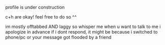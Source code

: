 profile is under construction

c+h are okay! feel free to do so ^^

im mostly offtabbed AND laggy so whisper me when u want to talk to me 
i apologize in advance if i dont respond, it might be because i switched to phone/pc or your message got flooded by a friend

<!--
**jngyuan/jngyuan** is a ✨ _special_ ✨ repository because its `README.md` (this file) appears on your GitHub profile.

Here are some ideas to get you started:

- 🔭 I’m currently working on ...
- 🌱 I’m currently learning ...
- 👯 I’m looking to collaborate on ...
- 🤔 I’m looking for help with ...
- 💬 Ask me about ...
- 📫 How to reach me: ...
- 😄 Pronouns: ...
- ⚡ Fun fact: ...
-->
